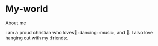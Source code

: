 # My-world

About me

i am a proud christian who loves:basketball: :dancing: :music:, and :art:. 
I also love hanging out with my :friends:.
